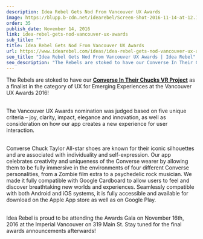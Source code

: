 ```yaml
---
description: Idea Rebel Gets Nod From Vancouver UX Awards
image: https://blupp.b-cdn.net/idearebel/Screen-Shot-2016-11-14-at-12.12.15-PM.png?quality=80&width=800
order: 35
publish_date: November 14, 2016
link: idea-rebel-gets-nod-vancouver-ux-awards
sub_title: ""
title: Idea Rebel Gets Nod From Vancouver UX Awards
url: https://www.idearebel.com/ideas/idea-rebel-gets-nod-vancouver-ux-awards/
seo_title: "Idea Rebel Gets Nod From Vancouver UX Awards | Idea Rebel"
seo_description: "The Rebels are stoked to have our Converse In Their Chucks VR Project as a finalist in the category of UX for Emerging Experiences at the Vancouver UX Awards 2016!  The Vancouver UX Awards nomination was judged based on five unique criteria – joy, clarity, impact, elegance and innovation, as well as consideration on how … Continued"
---
```

The Rebels are stoked to have our [**Converse In Their Chucks VR Project**](https://www.idearebel.com/work/converse-virtual-reality/) as a finalist in the category of UX for Emerging Experiences at the Vancouver UX Awards 2016!

\
The Vancouver UX Awards nomination was judged based on five unique criteria – joy, clarity, impact, elegance and innovation, as well as consideration on how our app creates a new experience for user interaction.

\
Converse Chuck Taylor All-star shoes are known for their iconic silhouettes and are associated with individuality and self-expression. Our app celebrates creativity and uniqueness of the Converse wearer by allowing them to be fully immersive in the environments of four different Converse personalities, from a Zombie film extra to a psychedelic rock musician. We made it fully compatible with Google Cardboard to allow users to feel and discover breathtaking new worlds and experiences. Seamlessly compatible with both Android and iOS systems, it is fully accessible and available for download on the Apple App store as well as on Google Play.

\
Idea Rebel is proud to be attending the Awards Gala on November 16th, 2016 at the Imperial Vancouver on 319 Main St. Stay tuned for the final awards announcements afterwards!
